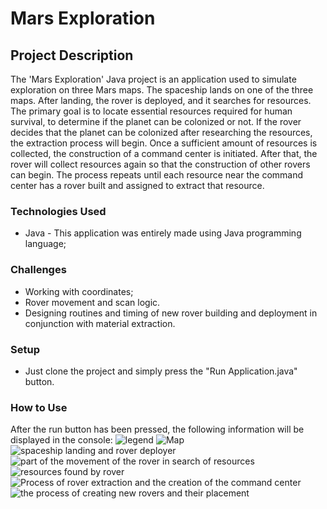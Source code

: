 # Mars Exploration 

## Project Description 
The 'Mars Exploration' Java project is an application used to simulate exploration on three Mars maps. The spaceship lands on one of the three maps. After landing, the rover is deployed, and it searches for resources. The primary goal is to locate essential resources required for human survival, to determine if the planet can be colonized or not. If the rover decides that the planet can be colonized after researching the resources, the extraction process will begin. Once a sufficient amount of resources is collected, the construction of a command center is initiated. After that, the rover will collect resources again so that the construction of other rovers can begin. The process repeats until each resource near the command center has a rover built and assigned to extract that resource.

### Technologies Used
- Java - This application was entirely made using Java programming language;

### Challenges
- Working with coordinates;
- Rover movement and scan logic.
- Designing routines and timing of new rover building and deployment in conjunction with material extraction.

### Setup
- Just clone the project and simply press the "Run Application.java" button.

### How to Use
After the run button has been pressed, the following information will be displayed in the console:
![legend](https://github.com/MateiMadalina/Mars-Exploration/assets/116349352/17dd59fc-e4f1-4c71-a35f-b7acfa8c4381)
![Map](https://github.com/MateiMadalina/Mars-Exploration/assets/116349352/9cde2132-30fc-45d4-a32f-76116bbea5d3)
![spaceship landing and rover deployer](https://github.com/MateiMadalina/Mars-Exploration/assets/116349352/97dbc7aa-7455-47ce-b6ba-8a7972f6c3e8)
![part of the movement of the rover in search of resources](https://github.com/MateiMadalina/Mars-Exploration/assets/116349352/d0161469-5d8c-4811-b1a4-78d56cc448c3)
![resources found by rover](https://github.com/MateiMadalina/Mars-Exploration/assets/116349352/ad6cefdb-b13b-4bf5-854f-6224c0d2c37e)
![Process of rover extraction and the creation of the command center](https://github.com/MateiMadalina/Mars-Exploration/assets/116349352/6af583f3-1bdf-4a74-9581-34d5c42d2310)
![the process of creating new rovers and their placement](https://github.com/MateiMadalina/Mars-Exploration/assets/116349352/e95549d0-6caa-4435-a506-44ac482c5ac9)




